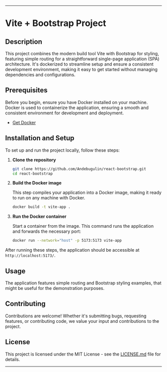 
---

# Vite + Bootstrap Project

## Description

This project combines the modern build tool Vite with Bootstrap for styling, featuring simple routing for a straightforward single-page application (SPA) architecture. It's dockerized to streamline setup and ensure a consistent development environment, making it easy to get started without managing dependencies and configurations.

## Prerequisites

Before you begin, ensure you have Docker installed on your machine. Docker is used to containerize the application, ensuring a smooth and consistent environment for development and deployment.

- [Get Docker](https://docs.docker.com/get-docker/)

## Installation and Setup

To set up and run the project locally, follow these steps:

1. **Clone the repository**

   ```bash
   git clone https://github.com/Andebugulin/react-bootstrap.git
   cd react-bootstrap
   ```

2. **Build the Docker image**

   This step compiles your application into a Docker image, making it ready to run on any machine with Docker.

   ```bash
   docker build -t vite-app .
   ```

3. **Run the Docker container**

   Start a container from the image. This command runs the application and forwards the necessary port:

   ```bash
   docker run --network="host" -p 5173:5173 vite-app
   ```

After running these steps, the application should be accessible at `http://localhost:5173/`.

## Usage

The application features simple routing and Bootstrap styling examples, that might be useful for the demonstration purposes.

## Contributing

Contributions are welcome! Whether it's submitting bugs, requesting features, or contributing code, we value your input and contributions to the project.


## License

This project is licensed under the MIT License - see the [LICENSE.md](LICENSE) file for details.

---

